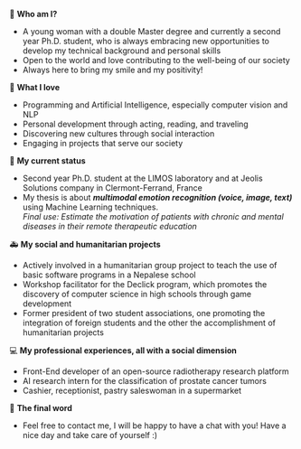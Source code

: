 <!---
- 👋 Hi, I’m @helenetran3
- 👀 I’m interested in ...
- 🌱 I’m currently learning ...
- 💞️ I’m looking to collaborate on ...
- 📫 How to reach me ...
helenetran3/helenetran3 is a ✨ special ✨ repository because its `README.md` (this file) appears on your GitHub profile.
You can click the Preview link to take a look at your changes.
--->

🙋‍ **Who am I?** 
- A young woman with a double Master degree and currently a second year Ph.D. student, who is always embracing new opportunities to develop my technical background and personal skills
- Open to the world and love contributing to the well-being of our society
- Always here to bring my smile and my positivity!

💓 **What I love**
- Programming and Artificial Intelligence, especially computer vision and NLP
- Personal development through acting, reading, and traveling
- Discovering new cultures through social interaction
- Engaging in projects that serve our society

📌 **My current status**
- Second year Ph.D. student at the LIMOS laboratory and at Jeolis Solutions company in Clermont-Ferrand, France
- My thesis is about ***multimodal emotion recognition (voice, image, text)*** using Machine Learning techniques. \
  *Final use: Estimate the motivation of patients with chronic and mental diseases in their remote therapeutic education*

 🚑 **My social and humanitarian projects**
- Actively involved in a humanitarian group project to teach the use of basic software programs in a Nepalese school
- Workshop facilitator for the Declick program, which promotes the discovery of computer science in high schools through game development
- Former president of two student associations, one promoting the integration of foreign students and the other the accomplishment of humanitarian projects

💻 **My professional experiences, all with a social dimension**
- Front-End developer of an open-source radiotherapy research platform
- AI research intern for the classification of prostate cancer tumors
- Cashier, receptionist, pastry saleswoman in a supermarket

🌄 **The final word**
- Feel free to contact me, I will be happy to have a chat with you! Have a nice day and take care of yourself :)

